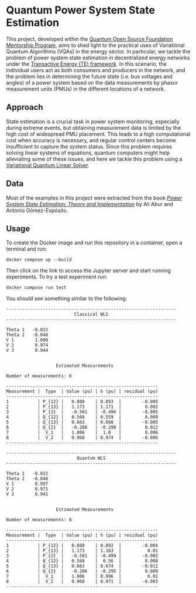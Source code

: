 # Quantum Power System State Estimation
This project, developed within the [Quantum Open Source Foundation Mentorship Program](https://qosf.org/qc_mentorship/), aims to shed light to the practical uses of Variational Quantum Algorithms (VQAs) in the energy sector. In particular, we tackle the problem of power system state estimation in decentralized energy networks under the [Transactive Energy (TE) framework](https://www.nist.gov/el/smart-grid-menu/hot-topics/transactive-energy-overview). In this scenario, the individual users act as both consumers and producers in the network, and the problem lies in determining the future state (i.e. bus voltages and angles) of a power system based on the data measurements by phasor measurement units (PMUs) in the different locations of a network.

## Approach
State estimation is a crucial task in power system monitoring, especially during extreme events, but obtaining measurement data is limited by the high cost of widespread PMU placement. This leads to a high computational cost when accuracy is necessary, and regular control centers become insufficient to capture the system status. Since this problem requires solving linear systems of equations, quantum computers might help alleviating some of these issues, and here we tackle this problem using a [Variational Quantum Linear Solver](https://arxiv.org/abs/1909.05820).

## Data
Most of the examples in this project were extracted from the book [_Power System State Estimation: Theory and Implementation_](https://www.researchgate.net/publication/259296629_Power_System_State_Estimation_Theory_and_Implementation) by Ali Abur and Antonio Gómez-Expósito.

## Usage
To create the Docker image and run this repository in a container, open a terminal and run:
```
docker compose up --build
```
Then click on the link to access the Jupyter server and start running experiments. To try a test experiment run:
```
docker compose run test
```
You should see something similar to the following:
```
-----------------------------------------------------------------
                          Classical WLS
-----------------------------------------------------------------

Theta 1   -0.022 
Theta 2   -0.048 
V 1        1.000 
V 2        0.974 
V 3        0.944 


                   Estimated Measurements

Number of measurements: 8

----------------------------------------------------------
Measurement |  Type  | Value (pu) | h (pu) | residual (pu)
----------------------------------------------------------
1           | P_{12} |   0.888    | 0.893  |        -0.005
2           | P_{13} |   1.173    | 1.171  |         0.002
3           | P_{2}  |   -0.501   | -0.496 |        -0.005
4           | Q_{12} |   0.568    | 0.559  |         0.009
5           | Q_{13} |   0.663    | 0.668  |        -0.005
6           | Q_{2}  |   -0.286   | -0.298 |         0.012
7           |  V_1   |   1.006    |  1.0   |         0.006
8           |  V_2   |   0.968    | 0.974  |        -0.006
----------------------------------------------------------

-----------------------------------------------------------------
                           Quantum WLS
-----------------------------------------------------------------

Theta 1   -0.022 
Theta 2   -0.048 
V 1        0.997 
V 2        0.971 
V 3        0.941 


                   Estimated Measurements

Number of measurements: 8

----------------------------------------------------------
Measurement |  Type  | Value (pu) | h (pu) | residual (pu)
----------------------------------------------------------
1           | P_{12} |   0.888    | 0.892  |        -0.004
2           | P_{13} |   1.173    | 1.163  |          0.01
3           | P_{2}  |   -0.501   | -0.499 |        -0.002
4           | Q_{12} |   0.568    |  0.56  |         0.008
5           | Q_{13} |   0.663    | 0.674  |        -0.011
6           | Q_{2}  |   -0.286   | -0.295 |         0.009
7           |  V_1   |   1.006    | 0.996  |          0.01
8           |  V_2   |   0.968    | 0.971  |        -0.003
----------------------------------------------------------
```
